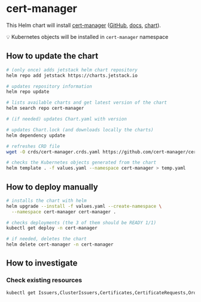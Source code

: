 # cert-manager

This Helm chart will install [cert-manager](https://cert-manager.io/) ([GitHub](https://github.com/cert-manager/cert-manager), [docs](https://cert-manager.io/docs/), [chart](https://github.com/cert-manager/cert-manager/tree/master/deploy/charts/cert-manager)).

💡 Kubernetes objects will be installed in `cert-manager` namespace

## How to update the chart

```bash
# (only once) adds jetstack helm chart repository
helm repo add jetstack https://charts.jetstack.io

# updates repository information
helm repo update

# lists available charts and get latest version of the chart
helm search repo cert-manager

# (if needed) updates Chart.yaml with version

# updates Chart.lock (and downloads locally the charts)
helm dependency update

# refreshes CRD file
wget -O crds/cert-manager.crds.yaml https://github.com/cert-manager/cert-manager/releases/download/v1.10.0/cert-manager.crds.yaml

# checks the Kubernetes objects generated from the chart
helm template . -f values.yaml --namespace cert-manager > temp.yaml
```

## How to deploy manually

```bash
# installs the chart with helm
helm upgrade --install -f values.yaml --create-namespace \
  --namespace cert-manager cert-manager .

# checks deployments (the 3 of them should be READY 1/1)
kubectl get deploy -n cert-manager

# if needed, deletes the chart
helm delete cert-manager -n cert-manager
```

## How to investigate

### Check existing resources

```bash
kubectl get Issuers,ClusterIssuers,Certificates,CertificateRequests,Orders,Challenges --all-namespaces
```
